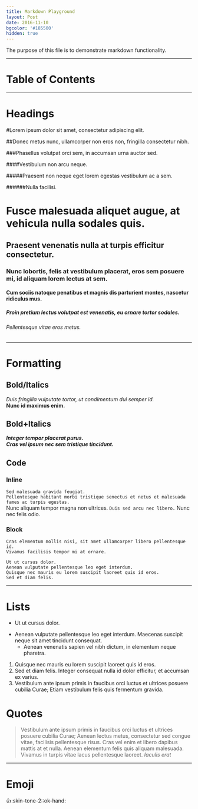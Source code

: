 ```yaml
---
title: Markdown Playground
layout: Post
date: 2016-11-10
bgcolor: '#185500'
hidden: true
---
```


The purpose of this file is to demonstrate markdown functionality.

---

# Table of Contents

---

# Headings

#Lorem ipsum dolor sit amet, consectetur adipiscing elit.

##Donec metus nunc, ullamcorper non eros non, fringilla consectetur nibh.

###Phasellus volutpat orci sem, in accumsan urna auctor sed.

####Vestibulum non arcu neque.

#####Praesent non neque eget lorem egestas vestibulum ac a sem.

######Nulla facilisi.

# Fusce malesuada aliquet augue, at vehicula nulla sodales quis.
## Praesent venenatis nulla at turpis efficitur consectetur.
### Nunc lobortis, felis at vestibulum placerat, eros sem posuere mi, id aliquam lorem lectus at sem.
#### Cum sociis natoque penatibus et magnis dis parturient montes, nascetur ridiculus mus.
##### Proin pretium lectus volutpat est venenatis, eu ornare tortor sodales.
###### Pellentesque vitae eros metus.
---

# Formatting

## Bold/Italics

*Duis fringilla vulputate tortor, ut condimentum dui semper id.*  
**Nunc id maximus enim.**  

## Bold+Italics

*__Integer tempor placerat purus.__*  
**_Cras vel ipsum nec sem tristique tincidunt._**

## Code

### Inline

`Sed malesuada gravida feugiat.`  
``Pellentesque habitant morbi tristique senectus et netus et malesuada fames ac turpis egestas.``  
Nunc aliquam tempor magna non ultrices. `Duis sed arcu nec libero.` Nunc nec felis odio.

### Block

```
Cras elementum mollis nisi, sit amet ullamcorper libero pellentesque id.
Vivamus facilisis tempor mi at ornare.
```

    Ut ut cursus dolor.
    Aenean vulputate pellentesque leo eget interdum.
    Quisque nec mauris eu lorem suscipit laoreet quis id eros.
    Sed et diam felis.

---

# Lists

* Ut ut cursus dolor.
- Aenean vulputate pellentesque leo eget interdum.
  Maecenas suscipit neque sit amet tincidunt consequat.
  - Aenean venenatis sapien vel nibh dictum, in elementum neque pharetra.

1. Quisque nec mauris eu lorem suscipit laoreet quis id eros.
2. Sed et diam felis. Integer consequat nulla id dolor efficitur, et accumsan ex varius.
69. Vestibulum ante ipsum primis in faucibus orci luctus et ultrices posuere cubilia Curae; Etiam vestibulum felis quis fermentum gravida.

# Quotes

> Vestibulum ante ipsum primis in faucibus orci luctus et ultrices posuere cubilia Curae; Aenean lectus metus, consectetur sed congue vitae, facilisis pellentesque risus.
Cras vel enim et libero dapibus mattis at et nulla. Aenean elementum felis quis aliquam malesuada. Vivamus in turpis vitae lacus pellentesque laoreet.
> <cite>Iaculis erat</cite>

---

# Emoji

:+1::skin-tone-2::ok-hand:

